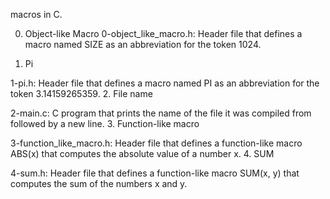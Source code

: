 macros in C.

0. Object-like Macro
0-object_like_macro.h: Header file that defines a macro named SIZE as an abbreviation for the token 1024.

1. Pi

1-pi.h: Header file that defines a macro named PI as an abbreviation for the token 3.14159265359. 2. File name

2-main.c: C program that prints the name of the file it was compiled from followed by a new line. 3. Function-like macro

3-function_like_macro.h: Header file that defines a function-like macro ABS(x) that computes the absolute value of a number x. 4. SUM

4-sum.h: Header file that defines a function-like macro SUM(x, y) that computes the sum of the numbers x and y.
